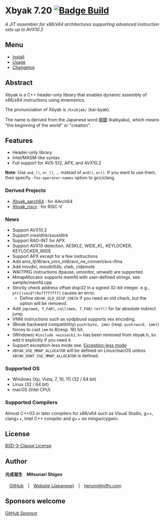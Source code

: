 
# Xbyak 7.20 [![Badge Build]][Build Status]

*A JIT assembler for x86/x64 architectures supporting advanced instruction sets up to AVX10.2*

## Menu

- [Install]
- [Usage]
- [Changelog]

## Abstract

Xbyak is a C++ header-only library that enables dynamic assembly of x86/x64 instructions using mnemonics.

The pronunciation of Xbyak is `/kʌɪbjæk/` (kai-byak).

The name is derived from the Japanese word [開闢](https://translate.google.com/?hl=ja&sl=ja&tl=en&text=%E9%96%8B%E9%97%A2&op=translate) (kaibyaku), which means "the beginning of the world" or "creation".

## Features
- Header-only library
- Intel/MASM-like syntax
- Full support for AVX-512, APX, and AVX10.2

**Note**:
Use `and_()`, `or_()`, ... instead of `and()`, `or()`.
If you want to use them, then specify `-fno-operator-names` option to gcc/clang.

### Derived Projects
- [Xbyak_aarch64](https://github.com/fujitsu/xbyak_aarch64/) : for AArch64
- [Xbyak_riscv](https://github.com/herumi/xbyak_riscv) : for RISC-V

### News

- Support AVX10.2
- Support xresldtrk/xsusldtrk
- Support RAO-INT for APX
- Support AVX10 detection, AESKLE, WIDE_KL, KEYLOCKER, KEYLOCKER_WIDE
- Support APX except for a few instructions
- Add amx_fp16/avx_vnni_int8/avx_ne_convert/avx-ifma
- Add movdiri, movdir64b, clwb, cldemote
- WAITPKG instructions (tpause, umonitor, umwait) are supported.
- MmapAllocator supports memfd with user-defined strings. see sample/memfd.cpp
- Strictly check address offset disp32 in a signed 32-bit integer. e.g., `ptr[(void*)0xffffffff]` causes an error.
  - Define `XBYAK_OLD_DISP_CHECK` if you need an old check, but the option will be remoevd.
- Add `jmp(mem, T_FAR)`, `call(mem, T_FAR)` `retf()` for far absolute indirect jump.
- VNNI instructions such as vpdpbusd supports vex encoding.
- (Break backward compatibility) `push(byte, imm)` (resp. `push(word, imm)`) forces to cast `imm` to 8(resp. 16) bit.
- (Windows) `#include <winsock2.h>` has been removed from xbyak.h, so add it explicitly if you need it.
- Support exception-less mode see. [Exception-less mode](#exception-less-mode)
- `XBYAK_USE_MMAP_ALLOCATOR` will be defined on Linux/macOS unless `XBYAK_DONT_USE_MMAP_ALLOCATOR` is defined.

### Supported OS

- Windows (Xp, Vista, 7, 10, 11) (32 / 64 bit)
- Linux (32 / 64 bit)
- macOS (Intel CPU)

### Supported Compilers

Almost C++03 or later compilers for x86/x64 such as Visual Studio, g++, clang++, Intel C++ compiler and g++ on mingw/cygwin.

## License

[BSD-3-Clause License](http://opensource.org/licenses/BSD-3-Clause)

## Author

#### 光成滋生 Mitsunari Shigeo
 [GitHub](https://github.com/herumi) | [Website (Japanese)](http://herumi.in.coocan.jp/) | [herumi@nifty.com](mailto:herumi@nifty.com)

## Sponsors welcome
[GitHub Sponsor](https://github.com/sponsors/herumi)

<!----------------------------------------------------------------------------->

[Badge Build]: https://github.com/herumi/xbyak/actions/workflows/main.yml/badge.svg
[Build Status]: https://github.com/herumi/xbyak/actions/workflows/main.yml

[License]: COPYRIGHT

[Changelog]: doc/changelog.md
[Install]: doc/install.md
[Usage]: doc/usage.md

